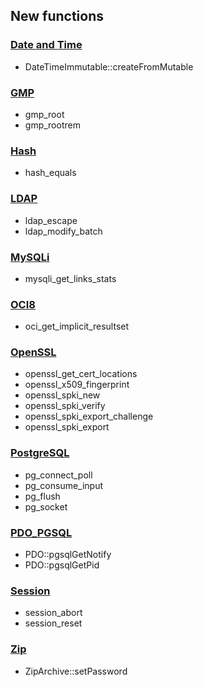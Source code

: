 New functions
-------------

### <a href="/book/datetime.html" class="link">Date and Time</a>

-   <span class="simpara"> <span
    class="methodname">DateTimeImmutable::createFromMutable</span>
    </span>

### <a href="/book/gmp.html" class="link">GMP</a>

-   <span class="simpara"> <span class="function">gmp\_root</span>
    </span>
-   <span class="simpara"> <span class="function">gmp\_rootrem</span>
    </span>

### <a href="/book/hash.html" class="link">Hash</a>

-   <span class="simpara"> <span class="function">hash\_equals</span>
    </span>

### <a href="/book/ldap.html" class="link">LDAP</a>

-   <span class="simpara"> <span class="function">ldap\_escape</span>
    </span>
-   <span class="simpara"> <span
    class="function">ldap\_modify\_batch</span> </span>

### <a href="/set/mysqlinfo.html#MySQLi" class="link">MySQLi</a>

-   <span class="simpara"> <span
    class="function">mysqli\_get\_links\_stats</span> </span>

### <a href="/book/oci8.html" class="link">OCI8</a>

-   <span class="simpara"> <span
    class="function">oci\_get\_implicit\_resultset</span> </span>

### <a href="/book/openssl.html" class="link">OpenSSL</a>

-   <span class="simpara"> <span
    class="function">openssl\_get\_cert\_locations</span> </span>
-   <span class="simpara"> <span
    class="function">openssl\_x509\_fingerprint</span> </span>
-   <span class="simpara"> <span
    class="function">openssl\_spki\_new</span> </span>
-   <span class="simpara"> <span
    class="function">openssl\_spki\_verify</span> </span>
-   <span class="simpara"> <span
    class="function">openssl\_spki\_export\_challenge</span> </span>
-   <span class="simpara"> <span
    class="function">openssl\_spki\_export</span> </span>

### <a href="/book/pgsql.html" class="link">PostgreSQL</a>

-   <span class="simpara"> <span
    class="function">pg\_connect\_poll</span> </span>
-   <span class="simpara"> <span
    class="function">pg\_consume\_input</span> </span>
-   <span class="simpara"> <span class="function">pg\_flush</span>
    </span>
-   <span class="simpara"> <span class="function">pg\_socket</span>
    </span>

### <a href="/book/pdo.html#PostgreSQL%20(PDO)" class="link">PDO_PGSQL</a>

-   <span class="simpara"> <span
    class="methodname">PDO::pgsqlGetNotify</span> </span>
-   <span class="simpara"> <span
    class="methodname">PDO::pgsqlGetPid</span> </span>

### <a href="/book/session.html" class="link">Session</a>

-   <span class="simpara"> <span class="function">session\_abort</span>
    </span>
-   <span class="simpara"> <span class="function">session\_reset</span>
    </span>

### <a href="/book/zip.html" class="link">Zip</a>

-   <span class="simpara"> <span
    class="methodname">ZipArchive::setPassword</span> </span>
